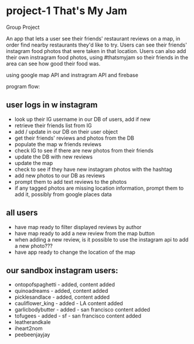 # project-1 That's My Jam
Group Project

An app that lets a user see their friends' restaurant reviews on a map, in order find nearby restaurants they'd like to try.
Users can see their friends' instagram food photos that were taken in that location.
Users can also add their own instragram food photos, using #thatsmyjam so their friends in the area can see how good their food was.

using google map API
and instragram API
and firebase


program flow:

## user logs in w instagram
* look up their IG username in our DB of users, add if new
* retrieve their friends list from IG
* add / update in our DB on their user object
* get their friends' reviews and photos from the DB
* populate the map w friends reviews
* check IG to see if there are new photos from their friends
* update the DB with new reviews
* update the map
* check to see if they have new instagram photos with the hashtag
* add new photos to our DB as reviews
* prompt them to add text reviews to the photos
* if any tagged photos are missing location information, prompt them to add it, possibly from google places data

## all users
* have map ready to filter displayed reviews by author
* have map ready to add a new review from the map button
* when adding a new review, is it possible to use the instagram api to add a new photo???
* have app ready to change the location of the map


## our sandbox instagram users:
* ontopofspaghetti - added, content added
* quinoadreams - added, content added
* picklesandlace - added, content added
* cauliflower_king - added - LA content added
* garlicbodybutter - added - san francisco content added
* tofugees - added - sf - san francisco content added
* leatherandkale
* iheart2nom
* peebeenjayjay